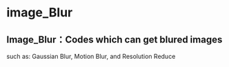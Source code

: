 # image_Blur
Image_Blur：Codes which can get blured images
-----
such as: Gaussian Blur, Motion Blur, and Resolution Reduce

